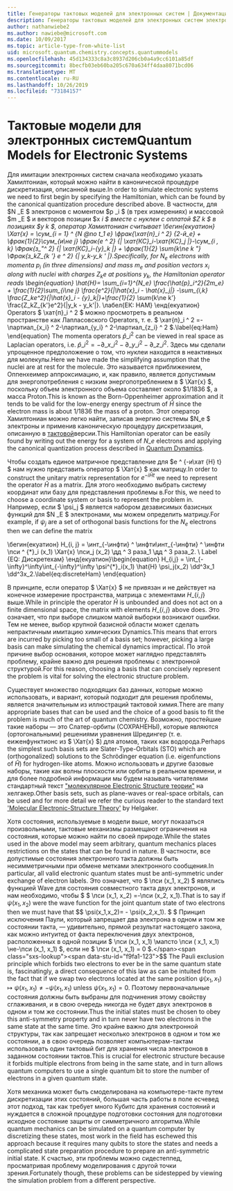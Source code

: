 ```yaml
---
title: Генераторы тактовых моделей для электронных систем | Документация Майкрософт
description: Генераторы тактовых моделей для электронных систем электронной документации
author: nathanwiebe2
ms.author: nawiebe@microsoft.com
ms.date: 10/09/2017
ms.topic: article-type-from-white-list
uid: microsoft.quantum.chemistry.concepts.quantummodels
ms.openlocfilehash: 45d134333c8a3c8937d206cb0a4a9cc6101a85df
ms.sourcegitcommit: 8becfb03eb60ba205c670a634ff4daa8071bcd06
ms.translationtype: MT
ms.contentlocale: ru-RU
ms.lasthandoff: 10/26/2019
ms.locfileid: "73184157"
---
```

# <a name="quantum-models-for-electronic-systems"></a><span data-ttu-id="f9fa1-103">Тактовые модели для электронных систем</span><span class="sxs-lookup"><span data-stu-id="f9fa1-103">Quantum Models for Electronic Systems</span></span>

<span data-ttu-id="f9fa1-104">Для имитации электронных систем сначала необходимо указать Хамилтониан, который можно найти в канонической процедуре дискретизация, описанной выше.</span><span class="sxs-lookup"><span data-stu-id="f9fa1-104">In order to simulate electronic systems we need to first begin by specifying the Hamiltonian, which can be found by the canonical quantization procedure described above.</span></span>
<span data-ttu-id="f9fa1-105">В частности, для $N _E $ электронов с моментом $p _i $ (в трех измерениях) и массовой $m _E $ и векторов позиции $x _i $ вместе с нуклеи с оплатой $Z _k $ в позициях $y _k $, оператор Хамилтониан считывает \бегин{екуатион} \Хат{х} = \сум\_{i = 1} ^ {N @no_ _t_1_ e} \фрак{\хат{п}\_i ^ 2} {2-й\_e} + \фрак{1}{2}\сум\_{и\не j} \фрак{е ^ 2} {| \хат{КС}\_i-\хат{КС}\_j |}-\сум\_{i , k} \Фрак{з\_"^ 2} {| \хат{КС}\_i-{y}\_k |} + \фрак{1}{2} \sum_{k\ne k "} \Фрак{з\_kZ\_{k '} e ^ 2} {| y\_k-y\_k ' |}.</span><span class="sxs-lookup"><span data-stu-id="f9fa1-105">Specifically, for $N_e$ electrons with momenta $p_i$ (in three dimensions) and mass $m_e$  and position vectors $x_i$ along with nuclei with charges $Z_k e$ at positions $y_k$, the Hamiltonian operator reads \begin{equation} \hat{H}= \sum\_{i=1}^{N\_e} \frac{\hat{p}\_i^2}{2m\_e} + \frac{1}{2}\sum\_{i\ne j} \frac{e^2}{|\hat{x}\_i - \hat{x}\_j|} -\sum\_{i,k} \frac{Z\_ke^2}{|\hat{x}\_i - {y}\_k|}+\frac{1}{2} \sum_{k\ne k'} \frac{Z\_kZ\_{k'}e^2}{|y\_k - y\_k'|}.</span></span> <span data-ttu-id="f9fa1-106">\лабел{ЕК: HAM} \енд{екуатион} Operators $ \хат{п}\_i ^ 2 $ можно просмотреть в реальном пространстве как Лапласовского Operators, т. е. $ \хат{п}\_i ^ 2 =-\партиал\_{x\_i} ^ 2-\партиал\_{y\_i} ^ 2-\партиал\_{z\_i} ^ 2 $.</span><span class="sxs-lookup"><span data-stu-id="f9fa1-106">\label{eq:Ham} \end{equation} The momenta operators $\hat{p}\_i^2$ can be viewed in real space as Laplacian operators, i.e. $\hat{p}\_i^2 = -\partial\_{x\_i}^2 - \partial\_{y\_i}^2 - \partial\_{z\_i}^2$.</span></span>
<span data-ttu-id="f9fa1-107">Здесь мы сделали упрощенное предположение о том, что нуклеи находится в неактивных для молекулы.</span><span class="sxs-lookup"><span data-stu-id="f9fa1-107">Here we have made the simplifying assumption that the nuclei are at rest for the molecule.</span></span>
<span data-ttu-id="f9fa1-108">Это называется приближением, Оппенхеимер аппроксимацию, и, как правило, является допустимым для энергопотребления с низким энергопотреблением в $ \Хат{х} $, поскольку объем электронного объема составляет около $1/1836 $, а масса Proton.</span><span class="sxs-lookup"><span data-stu-id="f9fa1-108">This is known as the Born-Oppenheimer approximation and it tends to be valid for the low-energy energy spectrum of $\hat{H}$ since the electron mass is about $1/1836$ the mass of a proton.</span></span>
<span data-ttu-id="f9fa1-109">Этот оператор Хамилтониан можно легко найти, записав энергию системы $N\_e $ электроны и применив каноническую процедуру дискретизация, описанную в [тактовой](xref:microsoft.quantum.chemistry.concepts.quantumdynamics)версии.</span><span class="sxs-lookup"><span data-stu-id="f9fa1-109">This Hamiltonian operator can be easily found by writing out the energy for a system of $N\_e$ electrons and applying the canonical quantization process described in [Quantum Dynamics](xref:microsoft.quantum.chemistry.concepts.quantumdynamics).</span></span>

<span data-ttu-id="f9fa1-110">Чтобы создать единое матричное представление для $e ^ {-и\хат {H} t} $ нам нужно представить оператор $ \Хат{х} $ как матрицу.</span><span class="sxs-lookup"><span data-stu-id="f9fa1-110">In order to construct the unitary matrix representation for $e^{-i\hat{H} t}$ we need to represent the operator $\hat{H}$ as a matrix.</span></span>
<span data-ttu-id="f9fa1-111">Для этого необходимо выбрать систему координат или базу для представления проблемы в.</span><span class="sxs-lookup"><span data-stu-id="f9fa1-111">For this, we need to choose a coordinate system or basis to represent the problem in.</span></span>
<span data-ttu-id="f9fa1-112">Например, если $ \psi_j $ является набором дезависимых базисных функций для $N _E $ электронами, мы можем определить матрицу.</span><span class="sxs-lookup"><span data-stu-id="f9fa1-112">For example, if $\psi_j$ are a set of orthogonal basis functions for the $N_e$ electrons then we can define the matrix</span></span>

<span data-ttu-id="f9fa1-113">\бегин{екуатион} H\_{i, j} = \инт\_{-\инфти} ^ \инфти\инт\_{-\инфти} ^ \инфти \пси ^ {\*}\_i (x\_1) \Хат{х} \пси\_j (x\_2) \дд ^ 3 раза\_1 \дд ^ 3 раза\_2. \ Label {EQ: Дискретехам} \енд{екуатион}</span><span class="sxs-lookup"><span data-stu-id="f9fa1-113">\begin{equation} H\_{i,j} = \int\_{-\infty}^\infty\int\_{-\infty}^\infty \psi^{\*}\_i(x\_1) \hat{H} \psi\_j(x\_2) \dd^3x\_1 \dd^3x\_2.\label{eq:discreteHam} \end{equation}</span></span>

<span data-ttu-id="f9fa1-114">В принципе, если оператор $ \Хат{х} $ не привязан и не действует на конечное измерение пространства, матрица с элементами $H\_\{i, j\}$ выше.</span><span class="sxs-lookup"><span data-stu-id="f9fa1-114">While in principle the operator $\hat{H}$ is unbounded and does not act on a finite dimensional space, the matrix with elements $H\_\{i,j\}$ above does.</span></span>
<span data-ttu-id="f9fa1-115">Это означает, что при выборе слишком малой выборки возникают ошибки. Тем не менее, выбор крупной базисной области может сделать непрактичным имитацию химических Dynamics.</span><span class="sxs-lookup"><span data-stu-id="f9fa1-115">This means that errors are incurred by picking too small of a basis set; however, picking a large basis can make simulating the chemical dynamics impractical.</span></span>
<span data-ttu-id="f9fa1-116">По этой причине выбор основания, которое может наглядно представлять проблему, крайне важно для решения проблемы с электронной структурой.</span><span class="sxs-lookup"><span data-stu-id="f9fa1-116">For this reason, choosing a basis that can concisely represent the problem is vital for solving the electronic structure problem.</span></span>

<span data-ttu-id="f9fa1-117">Существует множество подходящих баз данных, которые можно использовать, и вариант, который подходит для решения проблемы, является значительным из иллюстраций тактовой химия.</span><span class="sxs-lookup"><span data-stu-id="f9fa1-117">There are many appropriate bases that can be used and the choice of a good basis to fit the problem is much of the art of quantum chemistry.</span></span>
<span data-ttu-id="f9fa1-118">Возможно, простейшие такие наборы — это Слатер-орбиты (СОХРАНЕНЫ), которые являются (ортогональными) решениями уравнения Шредингер (т. е. еиженфунктионс из $ \Хат{х} $) для атомов, таких как водорода.</span><span class="sxs-lookup"><span data-stu-id="f9fa1-118">Perhaps the simplest such basis sets are Slater-Type-Orbitals (STO) which are (orthogonalized) solutions to the Schrödinger equation (i.e. eigenfunctions of $\hat{H}$) for hydrogen-like atoms.</span></span>
<span data-ttu-id="f9fa1-119">Можно использовать и другие базовые наборы, такие как волны плоскости или орбиты в реальном времени, и для более подробной информации мы будем называть читателями стандартный текст ["молекулярное Electronic Structure теории"](https://onlinelibrary.wiley.com/doi/book/10.1002/9781119019572) на хелгакер.</span><span class="sxs-lookup"><span data-stu-id="f9fa1-119">Other basis sets, such as plane-waves or real-space orbitals, can be used and for more detail we refer the curious reader to the standard text ['Molecular Electronic-Structure Theory'](https://onlinelibrary.wiley.com/doi/book/10.1002/9781119019572) by Helgaker.</span></span>

<span data-ttu-id="f9fa1-120">Хотя состояния, используемые в модели выше, могут показаться произвольными, тактовые механизмы размещают ограничения на состояния, которые можно найти по своей природе.</span><span class="sxs-lookup"><span data-stu-id="f9fa1-120">While the states used in the above model may seem arbitrary, quantum mechanics places restrictions on the states that can be found in nature.</span></span>
<span data-ttu-id="f9fa1-121">В частности, все допустимые состояния электронного такта должны быть несимметричными при обмене метками электронного сообщения.</span><span class="sxs-lookup"><span data-stu-id="f9fa1-121">In particular, all valid electronic quantum states must be anti-symmetric under exchange of electron labels.</span></span>
<span data-ttu-id="f9fa1-122">Это означает, что $ \пси (x_1, x_2) $ являлись функцией Wave для состояния совместного такта двух электронов, и нам необходимо, чтобы $ $ \пси (x_1, x_2) =-\пси (x_2, x_1).</span><span class="sxs-lookup"><span data-stu-id="f9fa1-122">That is to say if $\psi(x_1,x_2)$ were the wave function for the joint quantum state of two electrons then we must have that $$ \psi(x_1,x_2)= - \psi(x_2,x_1).</span></span>
<span data-ttu-id="f9fa1-123">$ $ Принцип исключения Паули, который запрещает два электрона в одном и том же состоянии такта, — удивительно, прямой результат настоящего закона, как можно интуитед от факта переключения двух электронов, расположенных в одной позиции $ \пси (x_1, x_1) \мапсто \пси ( x_1, x_1) \не-\пси (x_1, x_1) $, если не $ \пси (x_1, x_1) = 0 $.</span><span class="sxs-lookup"><span data-stu-id="f9fa1-123">$$ The Pauli exclusion principle which forbids two electrons to ever be in the same quantum state is, fascinatingly, a direct consequence of this law as can be intuited from the fact that if we swap two electrons located at the same position $\psi(x_1,x_1)\mapsto \psi(x_1,x_1) \ne -\psi(x_1,x_1)$ unless $\psi(x_1,x_1)=0$.</span></span>
<span data-ttu-id="f9fa1-124">Поэтому первоначальные состояния должны быть выбраны для подчинения этому свойству сглаживания, и в свою очередь никогда не будет двух электронов в одном и том же состоянии.</span><span class="sxs-lookup"><span data-stu-id="f9fa1-124">Thus the initial states must be chosen to obey this anti-symmetry property and in turn never have two electrons in the same state at the same time.</span></span>
<span data-ttu-id="f9fa1-125">Это крайне важно для электронной структуры, так как запрещает несколько электронов в одном и том же состоянии, а в свою очередь позволяет компьютерам-тактам использовать один тактовый бит для хранения числа электронов в заданном состоянии тактов.</span><span class="sxs-lookup"><span data-stu-id="f9fa1-125">This is crucial for electronic structure because it forbids multiple electrons from being in the same state, and in turn allows quantum computers to use a single quantum bit to store the number of electrons in a given quantum state.</span></span>

<span data-ttu-id="f9fa1-126">Хотя механика может быть смоделирована на компьютере-такте путем дискретизации этих состояний, большая часть работы в поле есчевед этот подход, так как требует много Кубитс для хранения состояний и нуждается в сложной процедуре подготовки состояния для подготовки исходное состояние защиты от симметричного алгоритма.</span><span class="sxs-lookup"><span data-stu-id="f9fa1-126">While quantum mechanics can be simulated on a quantum computer by discretizing these states, most work in the field has eschewed this approach because it requires many qubits to store the states and needs a complicated state preparation procedure to prepare an anti-symmetric initial state.</span></span>
<span data-ttu-id="f9fa1-127">К счастью, эти проблемы можно сидестеппед, просматривая проблему моделирования с другой точки зрения.</span><span class="sxs-lookup"><span data-stu-id="f9fa1-127">Fortunately though, these problems can be sidestepped by viewing the simulation problem from a different perspective.</span></span>
